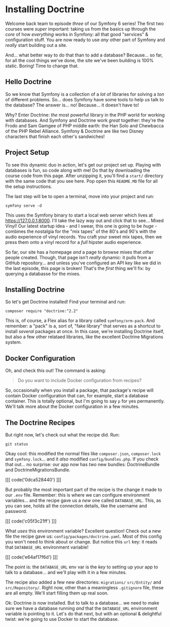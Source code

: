 # Installing Doctrine

Welcome back team to episode *three* of our Symfony 6 series! The first two courses
were *super* important: taking us from the basics up through the *core* of how
*everything* works in Symfony: all that good "services" & configuration stuff. You
are now ready to use *any* other part of Symfony and *really* start building out
a site.

And... what better way to do that than to add a database? Because... so far,
for all the cool things we've done, the site we've been building is 100% static.
Boring! Time to change that.

## Hello Doctrine

So we know that Symfony is a collection of a *lot* of libraries for solving a *ton*
of different problems. So... does Symfony have some tools to help us talk to the
database? The answer is... no! Because... it doesn't have to!

Why? Enter Doctrine: *the* most powerful library in the PHP world for working
with databases. And Symfony and Doctrine work *great* together: they're the Frodo
and Sam Gamgee of PHP middle earth: the Han Solo and Chewbacca of the PHP Rebel
Alliance. Symfony & Doctrine are like two Disney characters that finish each other's
sandwiches!

## Project Setup

To see this dynamic duo in action, let's get our project set up. Playing with
databases is fun, so code along with me! Do that by downloading the course code
from this page. After unzipping it, you'll find a `start/` directory with the same
code that you see here. Pop open this `README.MD` file for all the setup instructions.

The last step will be to open a terminal, move into your project and run:

```terminal
symfony serve -d
```

This uses the Symfony binary to start a local web server which lives at
https://127.0.0.1:8000. I'll take the lazy way out and click that to see...
Mixed Vinyl! Our latest startup idea - and I swear, this one is going to be *huge* -
combines the nostalgia for the "mix tapes" of the 80's and 90's with the audio
experience of vinyl records. You craft your sweet mix tapes, then we press them
onto a vinyl record for a *full* hipster audio experience.

So far, our site has a homepage *and* a page to browse mixes that *other* people
created. Though, that page isn't *really* dynamic: it pulls from a GitHub repository...
and unless you've configured an API key like we did in the last episode, this page
is broken! That's the *first* thing we'll fix: by querying a databasse for the mixes.

## Installing Doctrine

So let's get Doctrine installed! Find your terminal and run:

```terminal
composer require "doctrine:^2.2"
```

This is, of course, a Flex alias for a library called `symfony/orm-pack`. And
remember: a "pack" is a, sort of, "fake library" that serves as a shortcut to
install *several* packages at once. In this case, we're installing Doctrine itself,
but also a few other relataed libraries, like the excellent Doctrine Migrations
system.

## Docker Configuration

Oh, and check this out! The command is asking:

> Do you want to include Docker configuration from recipes?

So, occasionally when you install a package, that package's recipe will contain
Docker configuration that can, for example, start a database container. This is
totally optional, but I'm going to say `p` for yes permanently. We'll talk more about
the Docker configuration in a few minutes.

## The Doctrine Recipes

But right now, let's check out what the recipe did. Run:

```terminal
git status
```

Okay cool: this modified the normal files like `composer.json`, `composer.lock` and
`symfony.lock`... and it *also* modified `config/bundles.php`. If you check that
out... no surprise: our app now has *two* new bundles: DoctrineBundle and
DoctrineMigrationsBundle.

[[[ code('0dca528440') ]]]

But probably the most important part of the recipe is the change it made to our
`.env` file. Remember: this is where we can configure environment variables... and
the recipe gave us a *new* one called `DATABASE_URL`. This, as you can see, holds
all the connection details, like the username and password.

[[[ code('c05f3c21ff') ]]]

What *uses* this environment variable? Excellent question! Check out a new file
the recipe gave us: `config/packages/doctrine.yaml`. Most of this config you
won't need to think about or change. But notice this `url` key: it reads
that `DATABASE_URL` environment variable!

[[[ code('e64af17f6d') ]]]

The point is: the `DATABASE_URL` env var is the *key* to setting up your app to
talk to a database... and we'll play with it in a few minutes.

The recipe also added a few new directories: `migrations/` `src/Entity/` and
`src/Repository/`. Right now, other than a meaningless `.gitignore` file, these
are all empty. We'll start filling them up real soon.

Ok: Doctrine *is* now installed. But to talk to a database... we need to make
sure we have a database running *and* that the `DATABASE_URL` environment variable
is pointing to it. Let's do that next, but with an optional & delightful twist:
we're going to use Docker to start the database.
